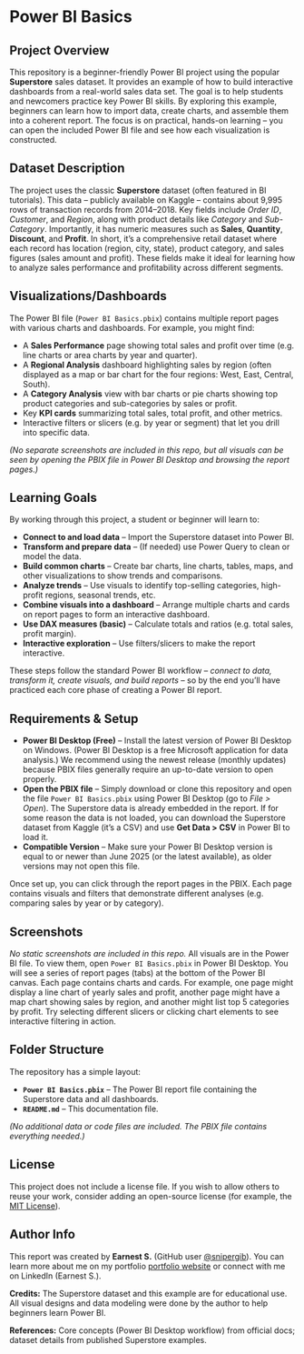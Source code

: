 # Power BI Basics

## Project Overview

This repository is a beginner-friendly Power BI project using the popular **Superstore** sales dataset. It provides an example of how to build interactive dashboards from a real-world sales data set. The goal is to help students and newcomers practice key Power BI skills. By exploring this example, beginners can learn how to import data, create charts, and assemble them into a coherent report. The focus is on practical, hands-on learning – you can open the included Power BI file and see how each visualization is constructed.

## Dataset Description

The project uses the classic **Superstore** dataset (often featured in BI tutorials). This data – publicly available on Kaggle – contains about 9,995 rows of transaction records from 2014–2018. Key fields include *Order ID*, *Customer*, and *Region*, along with product details like *Category* and *Sub-Category*. Importantly, it has numeric measures such as **Sales**, **Quantity**, **Discount**, and **Profit**. In short, it’s a comprehensive retail dataset where each record has location (region, city, state), product category, and sales figures (sales amount and profit). These fields make it ideal for learning how to analyze sales performance and profitability across different segments.

## Visualizations/Dashboards

The Power BI file (`Power BI Basics.pbix`) contains multiple report pages with various charts and dashboards. For example, you might find:

* A **Sales Performance** page showing total sales and profit over time (e.g. line charts or area charts by year and quarter).
* A **Regional Analysis** dashboard highlighting sales by region (often displayed as a map or bar chart for the four regions: West, East, Central, South).
* A **Category Analysis** view with bar charts or pie charts showing top product categories and sub-categories by sales or profit.
* Key **KPI cards** summarizing total sales, total profit, and other metrics.
* Interactive filters or slicers (e.g. by year or segment) that let you drill into specific data.

*(No separate screenshots are included in this repo, but all visuals can be seen by opening the PBIX file in Power BI Desktop and browsing the report pages.)*

## Learning Goals

By working through this project, a student or beginner will learn to:

* **Connect to and load data** – Import the Superstore dataset into Power BI.
* **Transform and prepare data** – (If needed) use Power Query to clean or model the data.
* **Build common charts** – Create bar charts, line charts, tables, maps, and other visualizations to show trends and comparisons.
* **Analyze trends** – Use visuals to identify top-selling categories, high-profit regions, seasonal trends, etc.
* **Combine visuals into a dashboard** – Arrange multiple charts and cards on report pages to form an interactive dashboard.
* **Use DAX measures (basic)** – Calculate totals and ratios (e.g. total sales, profit margin).
* **Interactive exploration** – Use filters/slicers to make the report interactive.

These steps follow the standard Power BI workflow – *connect to data, transform it, create visuals, and build reports* – so by the end you’ll have practiced each core phase of creating a Power BI report.

## Requirements & Setup

* **Power BI Desktop (Free)** – Install the latest version of Power BI Desktop on Windows. (Power BI Desktop is a free Microsoft application for data analysis.) We recommend using the newest release (monthly updates) because PBIX files generally require an up-to-date version to open properly.
* **Open the PBIX file** – Simply download or clone this repository and open the file `Power BI Basics.pbix` using Power BI Desktop (go to *File > Open*). The Superstore data is already embedded in the report. If for some reason the data is not loaded, you can download the Superstore dataset from Kaggle (it’s a CSV) and use **Get Data > CSV** in Power BI to load it.
* **Compatible Version** – Make sure your Power BI Desktop version is equal to or newer than June 2025 (or the latest available), as older versions may not open this file.

Once set up, you can click through the report pages in the PBIX. Each page contains visuals and filters that demonstrate different analyses (e.g. comparing sales by year or by category).

## Screenshots

*No static screenshots are included in this repo.* All visuals are in the Power BI file. To view them, open `Power BI Basics.pbix` in Power BI Desktop. You will see a series of report pages (tabs) at the bottom of the Power BI canvas. Each page contains charts and cards. For example, one page might display a line chart of yearly sales and profit, another page might have a map chart showing sales by region, and another might list top 5 categories by profit. Try selecting different slicers or clicking chart elements to see interactive filtering in action.

## Folder Structure

The repository has a simple layout:

* **`Power BI Basics.pbix`** – The Power BI report file containing the Superstore data and all dashboards.
* **`README.md`** – This documentation file.

*(No additional data or code files are included. The PBIX file contains everything needed.)*

## License

This project does not include a license file. If you wish to allow others to reuse your work, consider adding an open-source license (for example, the [MIT License](https://opensource.org/licenses/MIT)).

## Author Info

This report was created by **Earnest S.** (GitHub user [@snipergib](https://github.com/snipergib)). You can learn more about me on my portfolio [portfolio website](http://earni.onrender.com) or connect with me on LinkedIn (Earnest S.).

**Credits:** The Superstore dataset and this example are for educational use. All visual designs and data modeling were done by the author to help beginners learn Power BI.

**References:** Core concepts (Power BI Desktop workflow) from official docs; dataset details from published Superstore examples.
